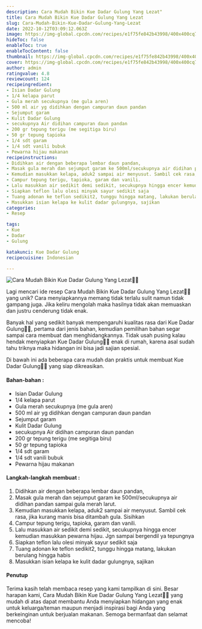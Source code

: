 ```yaml
---
description: Cara Mudah Bikin Kue Dadar Gulung Yang Lezat"
title: Cara Mudah Bikin Kue Dadar Gulung Yang Lezat
slug: Cara-Mudah-Bikin-Kue-Dadar-Gulung-Yang-Lezat
date: 2022-10-12T03:09:12.063Z
image: https://img-global.cpcdn.com/recipes/e1f75fe842b43998/400x400cq70/photo.jpg
hideToc: false
enableToc: true
enableTocContent: false
thumbnail: https://img-global.cpcdn.com/recipes/e1f75fe842b43998/400x400cq70/photo.jpg
cover: https://img-global.cpcdn.com/recipes/e1f75fe842b43998/400x400cq70/photo.jpg
author: admin
ratingvalue: 4.8
reviewcount: 124
recipeingredient:
- Isian Dadar Gulung
- 1/4 kelapa parut
- Gula merah secukupnya (me gula aren)
- 500 ml air yg didihkan dengan campuran daun pandan
- Sejumput garam
- Kulit Dadar Gulung
- secukupnya Air didihan campuran daun pandan
- 200 gr tepung terigu (me segitiga biru)
- 50 gr tepung tapioka
- 1/4 sdt garam
- 1/4 sdt vanili bubuk
- Pewarna hijau makanan
recipeinstructions:
- Didihkan air dengan beberapa lembar daun pandan,
- Masak gula merah dan sejumput garam ke 500ml/secukupnya air didihan pandan sampai gula merah larut.
- Kemudian masukkan kelapa, aduk2 sampai air menyusut. Sambil cek rasa, jika kurang manis bisa ditambah gula. Sisihkan
- Campur tepung terigu, tapioka, garam dan vanili.
- Lalu masukkan air sedikit demi sedikit, secukupnya hingga encer kemudian masukkan pewarna hijau. Jgn sampai bergendil ya tepungnya
- Siapkan teflon lalu olesi minyak sayur sedikit saja
- Tuang adonan ke teflon sedikit2, tunggu hingga matang, lakukan berulang hingga habis
- Masukkan isian kelapa ke kulit dadar gulungnya, sajikan
categories:
- Resep

tags:
- Kue
- Dadar
- Gulung

katakunci: Kue Dadar Gulung
recipecuisine: Indonesian

---
```


![Cara Mudah Bikin Kue Dadar Gulung Yang Lezat👩‍🍳](https://img-global.cpcdn.com/recipes/e1f75fe842b43998/400x400cq70/photo.jpg)

Lagi mencari ide resep Cara Mudah Bikin Kue Dadar Gulung Yang Lezat👩‍🍳 yang unik? Cara menyiapkannya memang tidak terlalu sulit namun tidak gampang juga. Jika keliru mengolah maka hasilnya tidak akan memuaskan dan justru cenderung tidak enak.

Banyak hal yang sedikit banyak mempengaruhi kualitas rasa dari Kue Dadar Gulung👩‍🍳, pertama dari jenis bahan, kemudian pemilihan bahan segar sampai cara membuat dan menghidangkannya. Tidak usah pusing kalau hendak menyiapkan Kue Dadar Gulung👩‍🍳 enak di rumah, karena asal sudah tahu triknya maka hidangan ini bisa jadi sajian spesial.

Di bawah ini ada beberapa cara mudah dan praktis untuk membuat Kue Dadar Gulung👩‍🍳 yang siap dikreasikan.

<!--inarticleads1-->

#### Bahan-bahan :

- Isian Dadar Gulung
- 1/4 kelapa parut
- Gula merah secukupnya (me gula aren)
- 500 ml air yg didihkan dengan campuran daun pandan
- Sejumput garam
- Kulit Dadar Gulung
- secukupnya Air didihan campuran daun pandan
- 200 gr tepung terigu (me segitiga biru)
- 50 gr tepung tapioka
- 1/4 sdt garam
- 1/4 sdt vanili bubuk
- Pewarna hijau makanan

<!--inarticleads2-->

#### Langkah-langkah membuat :

1. Didihkan air dengan beberapa lembar daun pandan,
1. Masak gula merah dan sejumput garam ke 500ml/secukupnya air didihan pandan sampai gula merah larut.
1. Kemudian masukkan kelapa, aduk2 sampai air menyusut. Sambil cek rasa, jika kurang manis bisa ditambah gula. Sisihkan
1. Campur tepung terigu, tapioka, garam dan vanili.
1. Lalu masukkan air sedikit demi sedikit, secukupnya hingga encer kemudian masukkan pewarna hijau. Jgn sampai bergendil ya tepungnya
1. Siapkan teflon lalu olesi minyak sayur sedikit saja
1. Tuang adonan ke teflon sedikit2, tunggu hingga matang, lakukan berulang hingga habis
1. Masukkan isian kelapa ke kulit dadar gulungnya, sajikan

#### Penutup

Terima kasih telah membaca resep yang kami tampilkan di sini. Besar harapan kami, Cara Mudah Bikin Kue Dadar Gulung Yang Lezat👩‍🍳 yang mudah di atas dapat membantu Anda menyiapkan hidangan yang enak untuk keluarga/teman maupun menjadi inspirasi bagi Anda yang berkeinginan untuk berjualan makanan. Semoga bermanfaat dan selamat mencoba!